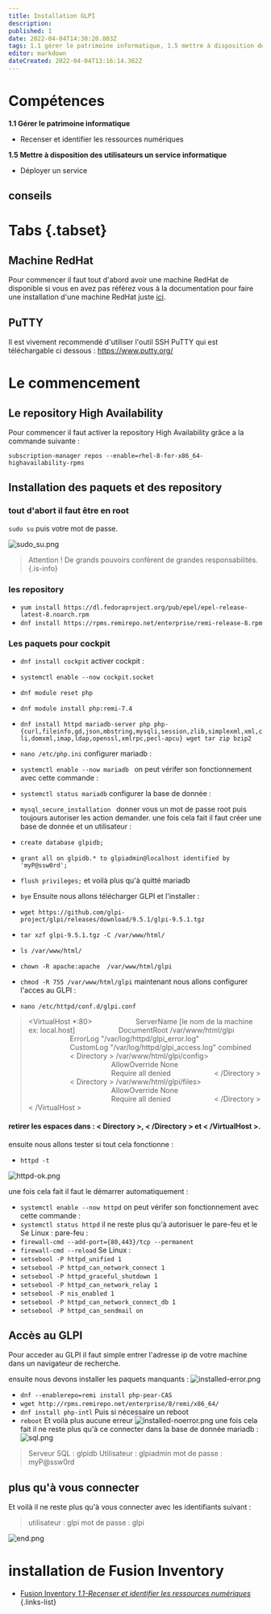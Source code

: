 ```yaml
---
title: Installation GLPI
description: 
published: 1
date: 2022-04-04T14:30:20.803Z
tags: 1.1 gérer le patrimoine informatique, 1.5 mettre à disposition des utilisateurs un service informatique, déployer un service, recenser et identifier les ressources numériques
editor: markdown
dateCreated: 2022-04-04T13:16:14.362Z
---
```


# Compétences
**1.1 Gérer le patrimoine informatique**
- Recenser et identifier les ressources numériques

**1.5 Mettre à disposition des utilisateurs un service informatique**
- Déployer un service
 
## conseils
# Tabs {.tabset}
## Machine RedHat
Pour commencer il faut tout d'abord avoir une machine RedHat de disponible si vous en avez pas référez vous à la documentation pour faire une installation d'une machine RedHat juste [ici](/RedHat).

## PuTTY
Il est vivement recommendé d'utiliser l'outil SSH PuTTY qui est téléchargable ci dessous :
https://www.putty.org/

# Le commencement

## Le repository High Availability
Pour commencer il faut activer la repository High Availability grâce a la commande suivante :

`subscription-manager repos --enable=rhel-8-for-x86_64-highavailability-rpms`

## Installation des paquets et des repository
### tout d'abort il faut être en root
`sudo su` puis votre mot de passe.

![sudo_su.png](/images/glpi/sudo_su.png)
> Attention ! De grands pouvoirs confèrent de grandes responsabilités.
{.is-info}
### les repository
- `yum install https://dl.fedoraproject.org/pub/epel/epel-release-latest-8.noarch.rpm`
- `dnf install https://rpms.remirepo.net/enterprise/remi-release-8.rpm`
### Les paquets pour cockpit
- `dnf install cockpit`
activer cockpit :
- `systemctl enable --now cockpit.socket `

- `dnf module reset php`
- `dnf module install php:remi-7.4`
- `dnf install httpd mariadb-server php php-{curl,fileinfo,gd,json,mbstring,mysqli,session,zlib,simplexml,xml,cli,domxml,imap,ldap,openssl,xmlrpc,pecl-apcu} wget tar zip bzip2`
- `nano /etc/php.ini`
configurer mariadb :
- `systemctl enable --now mariadb `
on peut vérifer son fonctionnement avec cette commande :
- `systemctl status mariadb`
configurer la base de donnée :
- `mysql_secure_installation `
donner vous un mot de passe root puis toujours autoriser les action demander.
une fois cela fait il faut créer une base de donnée et un utilisateur :
- `create database glpidb;`
- `grant all on glpidb.* to glpiadmin@localhost identified by 'myP@ssw0rd';`
- `flush privileges;`
et voilà plus qu'à quitté mariadb
- `bye`
Ensuite nous allons télécharger GLPI et l'installer :
- `wget https://github.com/glpi-project/glpi/releases/download/9.5.1/glpi-9.5.1.tgz`
- `tar xzf glpi-9.5.1.tgz -C /var/www/html/`
- `ls /var/www/html/`
- `chown -R apache:apache  /var/www/html/glpi`
- `chmod -R 755 /var/www/html/glpi`
maintenant nous allons configurer l'acces au GLPI :
- `nano /etc/httpd/conf.d/glpi.conf `

> <VirtualHost *:80>
⠀⠀⠀⠀⠀⠀⠀⠀ServerName [le nom de la machine ex: local.host]
⠀⠀⠀⠀⠀⠀⠀⠀DocumentRoot /var/www/html/glpi
⠀⠀⠀⠀⠀⠀⠀⠀ErrorLog "/var/log/httpd/glpi_error.log"
⠀⠀⠀⠀⠀⠀⠀⠀CustomLog "/var/log/httpd/glpi_access.log" combined
⠀⠀⠀⠀⠀⠀⠀⠀< Directory > /var/www/html/glpi/config>
⠀⠀⠀⠀⠀⠀⠀⠀⠀⠀⠀⠀⠀⠀⠀⠀AllowOverride None
⠀⠀⠀⠀⠀⠀⠀⠀⠀⠀⠀⠀⠀⠀⠀⠀Require all denied
⠀⠀⠀⠀⠀⠀⠀⠀< /Directory >
⠀⠀⠀⠀⠀⠀⠀⠀< Directory > /var/www/html/glpi/files>
⠀⠀⠀⠀⠀⠀⠀⠀⠀⠀⠀⠀⠀⠀⠀⠀AllowOverride None
⠀⠀⠀⠀⠀⠀⠀⠀⠀⠀⠀⠀⠀⠀⠀⠀Require all denied
⠀⠀⠀⠀⠀⠀⠀⠀< /Directory >
< /VirtualHost >
>
#### retirer les espaces dans : < Directory >, < /Directory > et < /VirtualHost >.
ensuite nous allons tester si tout cela fonctionne :
- `httpd -t`

![httpd-ok.png](/images/glpi/httpd-ok.png)

une fois cela fait il faut le démarrer automatiquement :
- `systemctl enable --now httpd`
on peut vérifer son fonctionnement avec cette commande :
- `systemctl status httpd`
il ne reste plus qu'à autorisuer le pare-feu et le Se Linux :
pare-feu :
- `firewall-cmd --add-port={80,443}/tcp --permanent`
- `firewall-cmd --reload`
Se Linux :
- `setsebool -P httpd_unified 1`
- `setsebool -P httpd_can_network_connect 1`
- `setsebool -P httpd_graceful_shutdown 1`
- `setsebool -P httpd_can_network_relay 1`
- `setsebool -P nis_enabled 1`
- `setsebool -P httpd_can_network_connect_db 1`
- `setsebool -P httpd_can_sendmail on`

## Accès au GLPI
Pour acceder au GLPI il faut simple entrer l'adresse ip de votre machine dans un navigateur de recherche.

ensuite nous devons installer les paquets manquants :
![installed-error.png](/images/glpi/installed-error.png)
- `dnf --enablerepo=remi install php-pear-CAS`
- `wget http://rpms.remirepo.net/enterprise/8/remi/x86_64/`
- `dnf install php-intl`
Puis si nécessaire un reboot
- `reboot`
Et voilà plus aucune erreur
![installed-noerror.png](/images/glpi/installed-noerror.png)
une fois cela fait il ne reste plus qu'à ce connecter dans la base de donnée mariadb :
![sql.png](/images/glpi/sql.png)
>Serveur SQL : glpidb
Utilisateur : glpiadmin
mot de passe : myP@ssw0rd

## plus qu'à vous connecter

Et voilà il ne reste plus qu'à vous connecter avec les identifiants suivant :
>utilisateur : glpi
mot de passe : glpi

![end.png](/images/glpi/end.png)

# installation de Fusion Inventory

- [Fusion Inventory *1.1-Recenser et identifier les ressources numériques*](/Realisationformation/GestionPatrimoine/GLPI/FusionInv)
{.links-list}